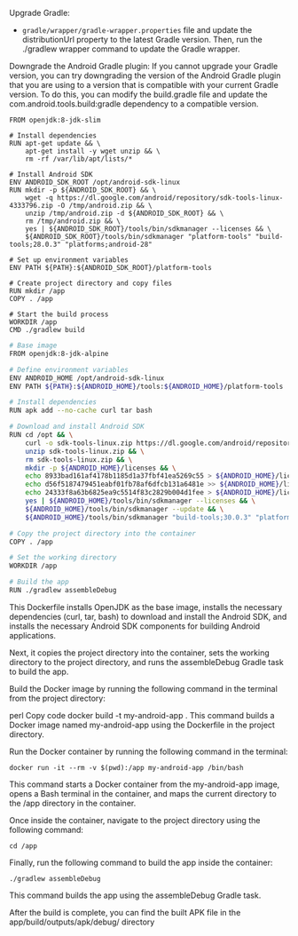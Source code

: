 Upgrade Gradle: 
- `gradle/wrapper/gradle-wrapper.properties` file and update the distributionUrl property to the latest Gradle version. Then, run the ./gradlew wrapper command to update the Gradle wrapper.

Downgrade the Android Gradle plugin: If you cannot upgrade your Gradle version, you can try downgrading the version of the Android Gradle plugin that you are using to a version that is compatible with your current Gradle version. To do this, you can modify the build.gradle file and update the com.android.tools.build:gradle dependency to a compatible version.

```
FROM openjdk:8-jdk-slim

# Install dependencies
RUN apt-get update && \
    apt-get install -y wget unzip && \
    rm -rf /var/lib/apt/lists/*

# Install Android SDK
ENV ANDROID_SDK_ROOT /opt/android-sdk-linux
RUN mkdir -p ${ANDROID_SDK_ROOT} && \
    wget -q https://dl.google.com/android/repository/sdk-tools-linux-4333796.zip -O /tmp/android.zip && \
    unzip /tmp/android.zip -d ${ANDROID_SDK_ROOT} && \
    rm /tmp/android.zip && \
    yes | ${ANDROID_SDK_ROOT}/tools/bin/sdkmanager --licenses && \
    ${ANDROID_SDK_ROOT}/tools/bin/sdkmanager "platform-tools" "build-tools;28.0.3" "platforms;android-28"

# Set up environment variables
ENV PATH ${PATH}:${ANDROID_SDK_ROOT}/platform-tools

# Create project directory and copy files
RUN mkdir /app
COPY . /app

# Start the build process
WORKDIR /app
CMD ./gradlew build
```

```bash
# Base image
FROM openjdk:8-jdk-alpine

# Define environment variables
ENV ANDROID_HOME /opt/android-sdk-linux
ENV PATH ${PATH}:${ANDROID_HOME}/tools:${ANDROID_HOME}/platform-tools

# Install dependencies
RUN apk add --no-cache curl tar bash

# Download and install Android SDK
RUN cd /opt && \
    curl -o sdk-tools-linux.zip https://dl.google.com/android/repository/sdk-tools-linux-3859397.zip && \
    unzip sdk-tools-linux.zip && \
    rm sdk-tools-linux.zip && \
    mkdir -p ${ANDROID_HOME}/licenses && \
    echo 8933bad161af4178b1185d1a37fbf41ea5269c55 > ${ANDROID_HOME}/licenses/android-sdk-license && \
    echo d56f5187479451eabf01fb78af6dfcb131a6481e >> ${ANDROID_HOME}/licenses/android-sdk-license && \
    echo 24333f8a63b6825ea9c5514f83c2829b004d1fee > ${ANDROID_HOME}/licenses/android-sdk-preview-license && \
    yes | ${ANDROID_HOME}/tools/bin/sdkmanager --licenses && \
    ${ANDROID_HOME}/tools/bin/sdkmanager --update && \
    ${ANDROID_HOME}/tools/bin/sdkmanager "build-tools;30.0.3" "platforms;android-30" "extras;android;m2repository" "extras;google;m2repository"

# Copy the project directory into the container
COPY . /app

# Set the working directory
WORKDIR /app

# Build the app
RUN ./gradlew assembleDebug
```

This Dockerfile installs OpenJDK as the base image, installs the necessary dependencies (curl, tar, bash) to download and install the Android SDK, and installs the necessary Android SDK components for building Android applications.

Next, it copies the project directory into the container, sets the working directory to the project directory, and runs the assembleDebug Gradle task to build the app.

Build the Docker image by running the following command in the terminal from the project directory:

perl
Copy code
docker build -t my-android-app .
This command builds a Docker image named my-android-app using the Dockerfile in the project directory.

Run the Docker container by running the following command in the terminal:

```
docker run -it --rm -v $(pwd):/app my-android-app /bin/bash
```
This command starts a Docker container from the my-android-app image, opens a Bash terminal in the container, and maps the current directory to the /app directory in the container.

Once inside the container, navigate to the project directory using the following command:

```
cd /app
```
Finally, run the following command to build the app inside the container:
```
./gradlew assembleDebug
```
This command builds the app using the assembleDebug Gradle task.

After the build is complete, you can find the built APK file in the app/build/outputs/apk/debug/ directory
